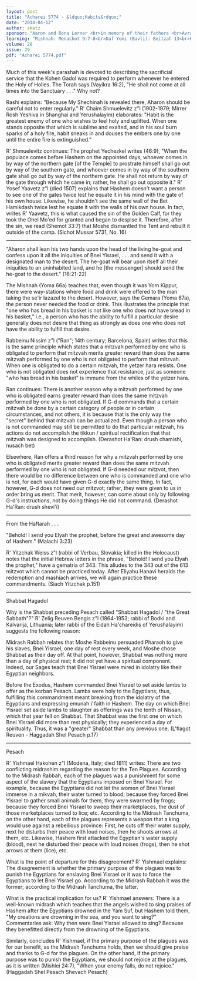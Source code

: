 ```yaml
---
layout: post
title: "Acharei 5774 - &ldquo;Habits&rdquo;"
date: "2014-04-12"
author: skatz
sponsor: "Aaron and Rona Lerner <br>in memory of their fathers <br>Avraham ben Yaakov Hakohen a\"h <br>and Yaakov Yonah ben Yisrael a\"h <br>&nbsp;&nbsp;&nbsp;<br>The Neugroschl family <br>on the yahrzeit of <br>Genendel bat Yaakov v'Rachel a\"h <br>&nbsp;&nbsp;&nbsp;<br>Martin and Michelle Swartz <br>on the yahrzeit of <br>his grandmother, Eva (nee Kalikow) Lichman a\"h"
learning: "Mishnah: Menachot 9:7-8<br>Daf Yomi (Bavli): Beitzah 13<br>Halachah: Mishnah Berurah 363:7-9"
volume: 28
issue: 29
pdf: "Acharei 5774.pdf"
---
```


Much of this week's parashah is devoted to describing the sacrificial service that the Kohen Gadol was required to perform whenever he entered the Holy of Holies. The Torah says (Vayikra 16:2), "He shall not come at all times into the Sanctuary . . ." Why not?

Rashi explains: "Because My Shechinah is revealed there, Aharon should be careful not to enter regularly." R' Chaim Shmuelevitz z"l (1902-1979; Mirrer Rosh Yeshiva in Shanghai and Yerushalayim) elaborates: "Habit is the greatest enemy of one who wishes to feel holy and uplifted. When one stands opposite that which is sublime and exalted, and in his soul burn sparks of a holy fire, habit sneaks in and douses the embers one by one until the entire fire is extinguished."

R' Shmuelevitz continues: The prophet Yechezkel writes (46:9), "When the populace comes before Hashem on the appointed days, whoever comes in by way of the northern gate \[of the Temple\] to prostrate himself shall go out by way of the southern gate, and whoever comes in by way of the southern gate shall go out by way of the northern gate. He shall not return by way of the gate through which he came in; rather, he shall go out opposite it." R' Yosef Yaavetz z"l (died 1507) explains that Hashem doesn't want a person to see one of the gates twice lest he equate it in his mind with the gate of his own house. Likewise, he shouldn't see the same wall of the Bet Hamikdash twice lest he equate it with the walls of his own house. In fact, writes R' Yaavetz, this is what caused the sin of the Golden Calf, for they took the Ohel Mo'ed for granted and began to despise it. Therefore, after the sin, we read (Shemot 33:7) that Moshe dismantled the Tent and rebuilt it outside of the camp. (Sichot Mussar 5731, No. 16)

********

"Aharon shall lean his two hands upon the head of the living he-goat and confess upon it all the iniquities of Bnei Yisrael, . . . and send it with a designated man to the desert. The he-goat will bear upon itself all their iniquities to an uninhabited land, and he \[the messenger\] should send the he-goat to the desert." (16:21-22)

The Mishnah (Yoma 66a) teaches that, even though it was Yom Kippur, there were way-stations where food and drink were offered to the man taking the se'ir lazazel to the desert. However, says the Gemara (Yoma 67a), the person never needed the food or drink. This illustrates the principle that "one who has bread in his basket is not like one who does not have bread in his basket," i.e., a person who has the ability to fulfill a particular desire generally does not desire that thing as strongly as does one who does not have the ability to fulfill that desire.

Rabbeinu Nissim z"l ("Ran"; 14th century; Barcelona, Spain) writes that this is the same principle which states that a mitzvah performed by one who is obligated to perform that mitzvah merits greater reward than does the same mitzvah performed by one who is not obligated to perform that mitzvah. When one is obligated to do a certain mitzvah, the yetzer hara resists. One who is not obligated does not experience that resistance, just as someone "who has bread in his basket" is immune from the whiles of the yetzer hara.

Ran continues: There is another reason why a mitzvah performed by one who is obligated earns greater reward than does the same mitzvah performed by one who is not obligated. If G-d commands that a certain mitzvah be done by a certain category of people or in certain circumstances, and not others, it is because that is the only way the "secret" behind that mitzvah can be actualized. Even though a person who is not commanded may still be permitted to do that particular mitzvah, his actions do not accomplish the tikkun / spiritual rectification that that mitzvah was designed to accomplish. (Derashot Ha'Ran: drush chamishi, nusach bet)

Elsewhere, Ran offers a third reason for why a mitzvah performed by one who is obligated merits greater reward than does the same mitzvah performed by one who is not obligated. If G-d needed our mitzvot, then there would be no difference between one who is commanded and one who is not, for each would have given G-d exactly the same thing. In fact, however, G-d does not need our mitzvot; rather, they were given to us in order bring us merit. That merit, however, can come about only by following G-d's instructions, not by doing things He did not command. (Derashot Ha'Ran: drush shevi'i)

********

From the Haftarah . . .

"Behold! I send you Elyah the prophet, before the great and awesome day of Hashem." (Malachi 3:23)

R' Yitzchak Weiss z"l (rabbi of Verbau, Slovakia; killed in the Holocaust) notes that the initial Hebrew letters in the phrase, "Behold! I send you Elyah the prophet," have a gematria of 343. This alludes to the 343 out of the 613 mitzvot which cannot be practiced today. After Eliyahu Hanavi heralds the redemption and mashiach arrives, we will again practice these commandments. (Siach Yitzchak p.151)

********

Shabbat Hagadol

Why is the Shabbat preceding Pesach called "Shabbat Hagadol / "the Great Sabbath"?" R' Zelig Reuven Bengis z"l (1864-1953; rabbi of Bodki and Kalvarija, Lithuania; later rabbi of the Eidah Ha'chareidis of Yerushalayim) suggests the following reason:

Midrash Rabbah relates that Moshe Rabbeinu persuaded Pharaoh to give his slaves, Bnei Yisrael, one day of rest every week, and Moshe chose Shabbat as their day off. At that point, however, Shabbat was nothing more than a day of physical rest; it did not yet have a spiritual component. Indeed, our Sages teach that Bnei Yisrael were mired in idolatry like their Egyptian neighbors.

Before the Exodus, Hashem commanded Bnei Yisrael to set aside lambs to offer as the korban Pesach. Lambs were holy to the Egyptians; thus, fulfilling this commandment meant breaking from the idolatry of the Egyptians and expressing emunah / faith in Hashem. The day on which Bnei Yisrael set aside lambs to slaughter as offerings was the tenth of Nissan, which that year fell on Shabbat. That Shabbat was the first one on which Bnei Yisrael did more than rest physically; they experienced a day of spirituality. Thus, it was a "greater" Shabbat than any previous one. (L'flagot Reuven - Haggadah Shel Pesach p.17)

********

Pesach

R' Yishmael Hakohen z"l (Modena, Italy; died 1811) writes: There are two conflicting midrashim regarding the reason for the Ten Plagues. According to the Midrash Rabbah, each of the plagues was a punishment for some aspect of the slavery that the Egyptians imposed on Bnei Yisrael. For example, because the Egyptians did not let the women of Bnei Yisrael immerse in a mikvah, their water turned to blood; because they forced Bnei Yisrael to gather small animals for them, they were swarmed by frogs; because they forced Bnei Yisrael to sweep their marketplaces, the dust of those marketplaces turned to lice; etc. According to the Midrash Tanchuma, on the other hand, each of the plagues represents a weapon that a king would use against a rebellious province: First, he cuts off their water supply, next he disturbs their peace with loud noises, then he shoots arrows at them, etc. Likewise, Hashem first attacked the Egyptian's water supply (blood), next he disturbed their peace with loud noises (frogs), then he shot arrows at them (lice), etc.

What is the point of departure for this disagreement? R' Yishmael explains: The disagreement is whether the primary purpose of the plagues was to punish the Egyptians for enslaving Bnei Yisrael or it was to force the Egyptians to let Bnei Yisrael go. According to the Midrash Rabbah it was the former; according to the Midrash Tanchuma, the latter.

What is the practical implication for us? R' Yishmael answers: There is a well-known midrash which teaches that the angels wished to sing praises of Hashem after the Egyptians drowned in the Yam Suf, but Hashem told them, "My creations are drowning in the sea, and you want to sing?" Commentaries ask: Why then were Bnei Yisrael allowed to sing? Because they benefitted directly from the drowning of the Egyptians.

Similarly, concludes R' Yishmael, if the primary purpose of the plagues was for our benefit, as the Midrash Tanchuma holds, then we should give praise and thanks to G-d for the plagues. On the other hand, if the primary purpose was to punish the Egyptians, we should not rejoice at the plagues, as it is written (Mishlei 24:7), "When your enemy falls, do not rejoice." (Haggadah Shel Pesach Shevach Pesach)

